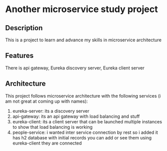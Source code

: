 # Another microservice study project 

## Description
This is a project to learn and advance my skills in microservice architecture


## Features
There is api gateway,
Eureka discovery server,
Eureka client server


## Architecture
This project follows microservice architecture with the following services (i am not great at coming up with names):
1) eureka-server: its a discovery server
2) api-gateway: its an api gateway with load balancing and stuff
3) eureka-client: its a client server that can be launched multiple instances to show that load balancing is working
4) people-service: i wanted inter service connection by rest so i added it has h2 database with initial records you can add or see them using eureka-client they are connected
